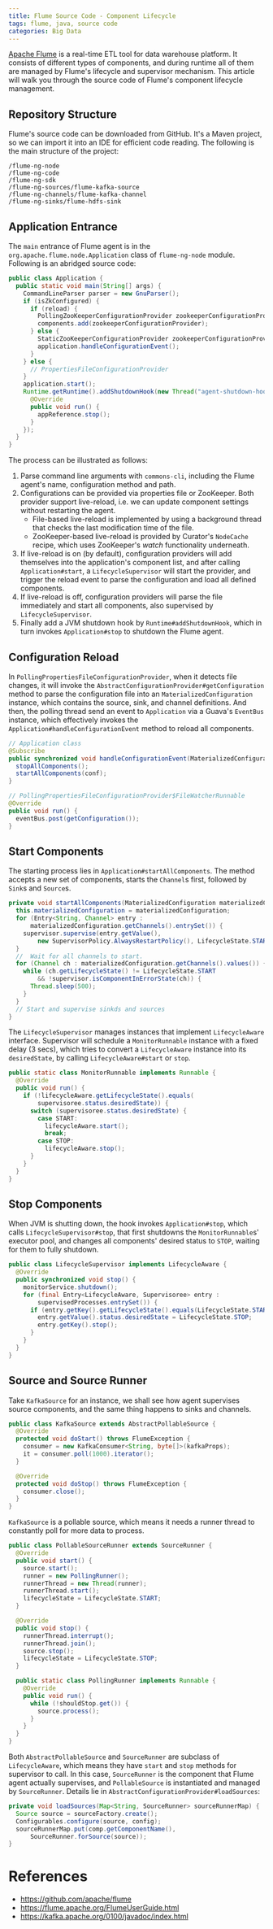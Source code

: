 ```yaml
---
title: Flume Source Code - Component Lifecycle
tags: flume, java, source code
categories: Big Data
---
```


[Apache Flume](https://flume.apache.org/) is a real-time ETL tool for data warehouse platform. It consists of different types of components, and during runtime all of them are managed by Flume's lifecycle and supervisor mechanism. This article will walk you through the source code of Flume's component lifecycle management.

## Repository Structure

Flume's source code can be downloaded from GitHub. It's a Maven project, so we can import it into an IDE for efficient code reading. The following is the main structure of the project:

```
/flume-ng-node
/flume-ng-code
/flume-ng-sdk
/flume-ng-sources/flume-kafka-source
/flume-ng-channels/flume-kafka-channel
/flume-ng-sinks/flume-hdfs-sink
```

## Application Entrance

The `main` entrance of Flume agent is in the `org.apache.flume.node.Application` class of `flume-ng-node` module. Following is an abridged source code:

```java
public class Application {
  public static void main(String[] args) {
    CommandLineParser parser = new GnuParser();
    if (isZkConfigured) {
      if (reload) {
        PollingZooKeeperConfigurationProvider zookeeperConfigurationProvider;
        components.add(zookeeperConfigurationProvider);
      } else {
        StaticZooKeeperConfigurationProvider zookeeperConfigurationProvider;
        application.handleConfigurationEvent();
      }
    } else {
      // PropertiesFileConfigurationProvider
    }
    application.start();
    Runtime.getRuntime().addShutdownHook(new Thread("agent-shutdown-hook") {
      @Override
      public void run() {
        appReference.stop();
      }
    });
  }
}
```

The process can be illustrated as follows:

1. Parse command line arguments with `commons-cli`, including the Flume agent's name, configuration method and path.
2. Configurations can be provided via properties file or ZooKeeper. Both provider support live-reload, i.e. we can update component settings without restarting the agent.
    * File-based live-reload is implemented by using a background thread that checks the last modification time of the file.
    * ZooKeeper-based live-reload is provided by Curator's `NodeCache` recipe, which uses ZooKeeper's *watch* functionality underneath.
3. If live-reload is on (by default), configuration providers will add themselves into the application's component list, and after calling `Application#start`, a `LifecycleSupervisor` will start the provider, and trigger the reload event to parse the configuration and load all defined components.
4. If live-reload is off, configuration providers will parse the file immediately and start all components, also supervised by `LifecycleSupervisor`.
5. Finally add a JVM shutdown hook by `Runtime#addShutdownHook`, which in turn invokes `Application#stop` to shutdown the Flume agent.

<!-- more -->

## Configuration Reload

In `PollingPropertiesFileConfigurationProvider`, when it detects file changes, it will invoke the `AbstractConfigurationProvider#getConfiguration` method to parse the configuration file into an `MaterializedConfiguration` instance, which contains the source, sink, and channel definitions. And then, the polling thread send an event to `Application` via a Guava's `EventBus` instance, which effectively invokes the `Application#handleConfigurationEvent` method to reload all components.

```java
// Application class
@Subscribe
public synchronized void handleConfigurationEvent(MaterializedConfiguration conf) {
  stopAllComponents();
  startAllComponents(conf);
}

// PollingPropertiesFileConfigurationProvider$FileWatcherRunnable
@Override
public void run() {
  eventBus.post(getConfiguration());
}
```

## Start Components

The starting process lies in `Application#startAllComponents`. The method accepts a new set of components, starts the `Channel`s first, followed by `Sink`s and `Source`s.

```java
private void startAllComponents(MaterializedConfiguration materializedConfiguration) {
  this.materializedConfiguration = materializedConfiguration;
  for (Entry<String, Channel> entry :
      materializedConfiguration.getChannels().entrySet()) {
    supervisor.supervise(entry.getValue(),
        new SupervisorPolicy.AlwaysRestartPolicy(), LifecycleState.START);
  }
  //  Wait for all channels to start.
  for (Channel ch : materializedConfiguration.getChannels().values()) {
    while (ch.getLifecycleState() != LifecycleState.START
        && !supervisor.isComponentInErrorState(ch)) {
      Thread.sleep(500);
    }
  }
  // Start and supervise sinkds and sources
}
```

The `LifecycleSupervisor` manages instances that implement `LifecycleAware` interface. Supervisor will schedule a `MonitorRunnable` instance with a fixed delay (3 secs), which tries to convert a `LifecycleAware` instance into its `desiredState`, by calling `LifecycleAware#start` or `stop`.

```java
public static class MonitorRunnable implements Runnable {
  @Override
  public void run() {
    if (!lifecycleAware.getLifecycleState().equals(
        supervisoree.status.desiredState)) {
      switch (supervisoree.status.desiredState) {
        case START:
          lifecycleAware.start();
          break;
        case STOP:
          lifecycleAware.stop();
      }
    }
  }
}
```

## Stop Components

When JVM is shutting down, the hook invokes `Application#stop`, which calls `LifecycleSupervisor#stop`, that first shutdowns the `MonitorRunnable`s' executor pool, and changes all components' desired status to `STOP`, waiting for them to fully shutdown.

```java
public class LifecycleSupervisor implements LifecycleAware {
  @Override
  public synchronized void stop() {
    monitorService.shutdown();
    for (final Entry<LifecycleAware, Supervisoree> entry :
        supervisedProcesses.entrySet()) {
      if (entry.getKey().getLifecycleState().equals(LifecycleState.START)) {
        entry.getValue().status.desiredState = LifecycleState.STOP;
        entry.getKey().stop();
      }
    }
  }
}
```

## Source and Source Runner

Take `KafkaSource` for an instance, we shall see how agent supervises source components, and the same thing happens to sinks and channels.

```java
public class KafkaSource extends AbstractPollableSource {
  @Override
  protected void doStart() throws FlumeException {
    consumer = new KafkaConsumer<String, byte[]>(kafkaProps);
    it = consumer.poll(1000).iterator();
  }

  @Override
  protected void doStop() throws FlumeException {
    consumer.close();
  }
}
```

`KafkaSource` is a pollable source, which means it needs a runner thread to constantly poll for more data to process.

```java
public class PollableSourceRunner extends SourceRunner {
  @Override
  public void start() {
    source.start();
    runner = new PollingRunner();
    runnerThread = new Thread(runner);
    runnerThread.start();
    lifecycleState = LifecycleState.START;
  }

  @Override
  public void stop() {
    runnerThread.interrupt();
    runnerThread.join();
    source.stop();
    lifecycleState = LifecycleState.STOP;
  }

  public static class PollingRunner implements Runnable {
    @Override
    public void run() {
      while (!shouldStop.get()) {
        source.process();
      }
    }
  }
}
```

Both `AbstractPollableSource` and `SourceRunner` are subclass of `LifecycleAware`, which means they have `start` and `stop` methods for supervisor to call. In this case, `SourceRunner` is the component that Flume agent actually supervises, and `PollableSource` is instantiated and managed by `SourceRunner`. Details lie in `AbstractConfigurationProvider#loadSources`:

```java
private void loadSources(Map<String, SourceRunner> sourceRunnerMap) {
  Source source = sourceFactory.create();
  Configurables.configure(source, config);
  sourceRunnerMap.put(comp.getComponentName(),
      SourceRunner.forSource(source));
}
```

# References

* https://github.com/apache/flume
* https://flume.apache.org/FlumeUserGuide.html
* https://kafka.apache.org/0100/javadoc/index.html

